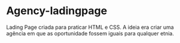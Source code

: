 # Agency-ladingpage
Lading Page criada para praticar HTML e CSS.
A ideia era criar uma agência em que as oportunidade fossem iguais para qualquer etnia.
